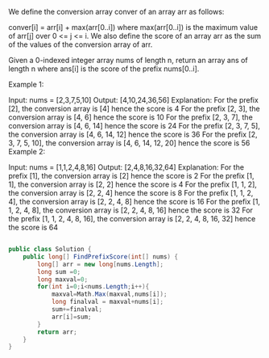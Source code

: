 We define the conversion array conver of an array arr as follows:

conver[i] = arr[i] + max(arr[0..i]) where max(arr[0..i]) is the maximum value of arr[j] over 0 <= j <= i.
We also define the score of an array arr as the sum of the values of the conversion array of arr.

Given a 0-indexed integer array nums of length n, return an array ans of length n where ans[i] is the score of the prefix nums[0..i].

 

Example 1:

Input: nums = [2,3,7,5,10]
Output: [4,10,24,36,56]
Explanation: 
For the prefix [2], the conversion array is [4] hence the score is 4
For the prefix [2, 3], the conversion array is [4, 6] hence the score is 10
For the prefix [2, 3, 7], the conversion array is [4, 6, 14] hence the score is 24
For the prefix [2, 3, 7, 5], the conversion array is [4, 6, 14, 12] hence the score is 36
For the prefix [2, 3, 7, 5, 10], the conversion array is [4, 6, 14, 12, 20] hence the score is 56
Example 2:

Input: nums = [1,1,2,4,8,16]
Output: [2,4,8,16,32,64]
Explanation: 
For the prefix [1], the conversion array is [2] hence the score is 2
For the prefix [1, 1], the conversion array is [2, 2] hence the score is 4
For the prefix [1, 1, 2], the conversion array is [2, 2, 4] hence the score is 8
For the prefix [1, 1, 2, 4], the conversion array is [2, 2, 4, 8] hence the score is 16
For the prefix [1, 1, 2, 4, 8], the conversion array is [2, 2, 4, 8, 16] hence the score is 32
For the prefix [1, 1, 2, 4, 8, 16], the conversion array is [2, 2, 4, 8, 16, 32] hence the score is 64


```csharp

public class Solution {
    public long[] FindPrefixScore(int[] nums) {
        long[] arr = new long[nums.Length];
        long sum =0;
        long maxval=0;
        for(int i=0;i<nums.Length;i++){
            maxval=Math.Max(maxval,nums[i]);
            long finalval = maxval+nums[i];
            sum+=finalval;
            arr[i]=sum;
        }
        return arr;
    }
}
